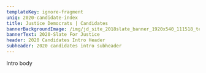 ```yaml
---
templateKey: ignore-fragment
uniq: 2020-candidate-index
title: Justice Democrats | Candidates
bannerBackgroundImage: /img/jd_site_2018slate_banner_1920x540_111518_temp.png
bannerText: 2020-Slate For Justice
header: 2020 Candidates Intro Header
subheader: 2020 candidates intro subheader
---
```


Intro body

